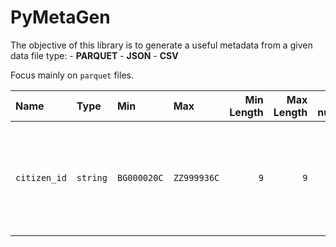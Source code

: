 # PyMetaGen

The objective of this library is to generate a useful metadata from a given
data file type:
    - **PARQUET**
    - **JSON**
    - **CSV**

Focus mainly on `parquet` files.

| **Name** | **Type** | **Min** | **Max** | **Min Length** | **Max Length** | **# nulls** | **# empty/zero** | **# positive** | **# negative** | **Any duplicates** | **Definition**|
|:-----|:-----|:----|:----|-----------:|-----------:|-------:|-------------:|-----------:|-----------:|:--------------|:----------|
| `citizen_id` | `string` | `BG000020C` | `ZZ999936C` |  `9` | `9` | `0` | `0` | `0` |  `0` | `True` | `An external identifier for the bank customer, typically the national insurance number`|
